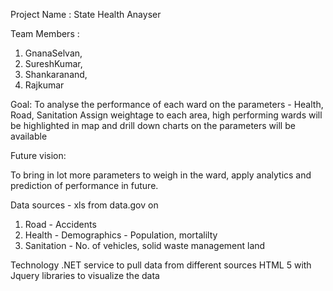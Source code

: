 Project Name : State Health Anayser

Team Members : 
1) GnanaSelvan,
2) SureshKumar,
3) Shankaranand,
4) Rajkumar


Goal: To analyse the performance of each ward on the parameters - Health, Road, Sanitation
Assign weightage to each area, high performing wards will be highlighted in map and drill down charts on the parameters will be available

Future vision:

To bring in lot more parameters to weigh in the ward, apply analytics and prediction of performance in future.

Data sources - xls from data.gov on 

1) Road - Accidents
2) Health - Demographics - Population, mortalilty
3) Sanitation - No. of vehicles, solid waste management land


Technology
.NET service to pull data from different sources
HTML 5 with Jquery libraries to visualize the data

